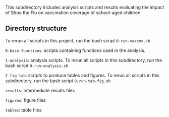 This subdirectory includes analysis scripts and results evaluating the impact of Shoo the Flu on vaccination coverage of school-aged children 

## Directory structure

To rerun all scripts in this project, run the bash script `0-run-vaxcov.sh`

`0-base-functions`: scripts containing functions used in the analysis.

`1-analysis`: analysis scripts. To rerun all scripts in this subdirectory, run the bash script `0-run-analysis.sh`

`2-fig-tab`: scripts to produce tables and figures. To rerun all scripts in this subdirectory, run the bash script `0-run-tab-fig.sh`

`results`: intermediate results files

`figures`: figure files

`tables`: table files
